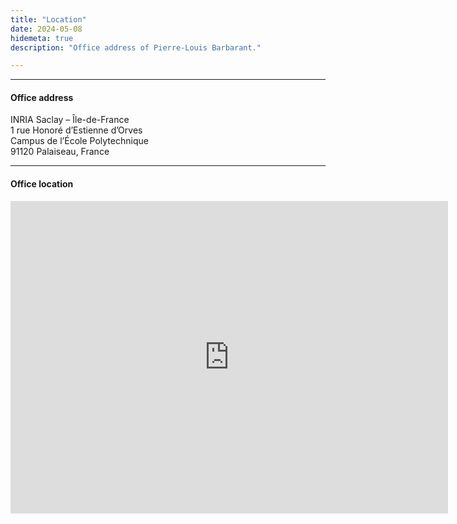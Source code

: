 ```yaml
---
title: "Location"
date: 2024-05-08
hidemeta: true
description: "Office address of Pierre-Louis Barbarant."

---
```


---

#### Office address

INRIA Saclay – Île-de-France\
1 rue Honoré d’Estienne d’Orves\
Campus de l’École Polytechnique\
91120 Palaiseau, France

---

#### Office location

<iframe src="https://www.google.com/maps/embed/v1/place?q=Inria+saclay&key=AIzaSyBFw0Qbyq9zTFTd-tUY6dZWTgaQzuU17R8" 
width="700" height="500" style="border:0;" allowfullscreen="" loading="lazy"></iframe>


